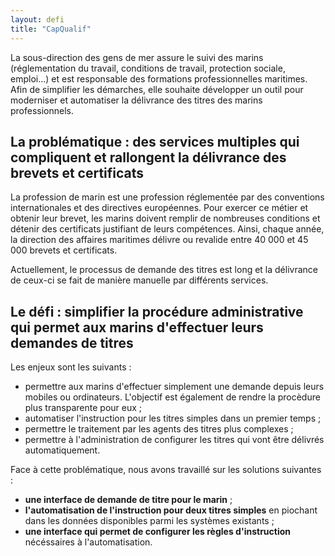 ```yaml
---
layout: defi
title: "CapQualif"
---
```


La sous-direction des gens de mer assure le suivi des marins (réglementation du travail, conditions de travail, protection sociale, emploi...) et est responsable des formations professionnelles maritimes. Afin de simplifier les démarches, elle souhaite développer un outil pour moderniser et automatiser la délivrance des titres des marins professionnels.

## La problématique : des services multiples qui compliquent et rallongent la délivrance des brevets et certificats

La profession de marin est une profession réglementée par des conventions internationales et des directives européennes. Pour exercer ce métier et obtenir leur brevet, les marins doivent remplir de nombreuses conditions et détenir des certificats justifiant de leurs compétences.
Ainsi, chaque année, la direction des affaires maritimes délivre ou revalide entre 40 000 et 45 000 brevets et certificats.

Actuellement, le processus de demande des titres est long et la délivrance de ceux-ci se fait de manière manuelle par différents services.

## Le défi : simplifier la procédure administrative qui permet aux marins d'effectuer leurs demandes de titres

Les enjeux sont les suivants : 
- permettre aux marins d'effectuer simplement une demande depuis leurs mobiles ou ordinateurs. L'objectif est également de rendre la procèdure plus transparente pour eux ;
- automatiser l'instruction pour les titres simples dans un premier temps ;
- permettre le traitement par les agents des titres plus complexes ;
- permettre à l'administration de configurer les titres qui vont être délivrés automatiquement.

Face à cette problématique, nous avons travaillé sur les solutions suivantes : 
- **une interface de demande de titre pour le marin** ;
- **l'automatisation de l'instruction pour deux titres simples** en piochant dans les données disponibles parmi les systèmes existants ;
- **une interface qui permet de configurer les règles d'instruction** nécéssaires à l'automatisation.
